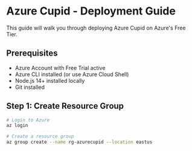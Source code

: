 # Azure Cupid - Deployment Guide

This guide will walk you through deploying Azure Cupid on Azure's Free Tier.

## Prerequisites
- Azure Account with Free Trial active
- Azure CLI installed (or use Azure Cloud Shell)
- Node.js 14+ installed locally
- Git installed

## Step 1: Create Resource Group

```bash
# Login to Azure
az login

# Create a resource group
az group create --name rg-azurecupid --location eastus